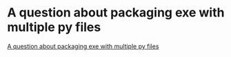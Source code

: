 # A question about packaging exe with multiple py files
[A question about packaging exe with multiple py files](https://aiwithcloud.com/2022/09/19/a_question_about_packaging_exe_with_multiple_py_files/)